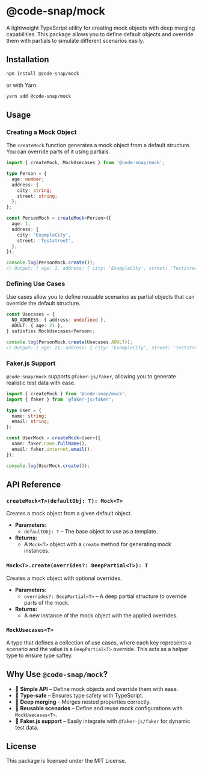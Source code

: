 # @code-snap/mock

A lightweight TypeScript utility for creating mock objects with deep merging capabilities. This package allows you to define default objects and override them with partials to simulate different scenarios easily.

## Installation

```sh
npm install @code-snap/mock
```

or with Yarn:

```sh
yarn add @code-snap/mock
```

## Usage

### Creating a Mock Object

The `createMock` function generates a mock object from a default structure. You can override parts of it using partials.

```typescript
import { createMock, MockUsecases } from '@code-snap/mock';

type Person = {
  age: number;
  address: {
    city: string;
    street: string;
  };
};

const PersonMock = createMock<Person>({
  age: 1,
  address: {
    city: 'ExampleCity',
    street: 'Teststreet',
  },
});

console.log(PersonMock.create());
// Output: { age: 1, address: { city: 'ExampleCity', street: 'Teststreet' } }
```

### Defining Use Cases

Use cases allow you to define reusable scenarios as partial objects that can override the default structure.

```typescript
const Usecases = {
  NO_ADDRESS: { address: undefined },
  ADULT: { age: 21 },
} satisfies MockUsecases<Person>;

console.log(PersonMock.create(Usecases.ADULT));
// Output: { age: 21, address: { city: 'ExampleCity', street: 'Teststreet' } }
```

### Faker.js Support

`@code-snap/mock` supports `@faker-js/faker`, allowing you to generate realistic test data with ease.

```typescript
import { createMock } from '@code-snap/mock';
import { faker } from '@faker-js/faker';

type User = {
  name: string;
  email: string;
};

const UserMock = createMock<User>({
  name: faker.name.fullName(),
  email: faker.internet.email(),
});

console.log(UserMock.create());
```

## API Reference

### `createMock<T>(defaultObj: T): Mock<T>`

Creates a mock object from a given default object.

- **Parameters:**
  - `defaultObj: T` – The base object to use as a template.
- **Returns:**
  - A `Mock<T>` object with a `create` method for generating mock instances.

### `Mock<T>.create(overrides?: DeepPartial<T>): T`

Creates a mock object with optional overrides.

- **Parameters:**
  - `overrides?: DeepPartial<T>` – A deep partial structure to override parts of the mock.
- **Returns:**
  - A new instance of the mock object with the applied overrides.

### `MockUsecases<T>`

A type that defines a collection of use cases, where each key represents a scenario and the value is a `DeepPartial<T>` override. This acts as a helper type to ensure type saftey.

## Why Use `@code-snap/mock`?

- 🔹 **Simple API** – Define mock objects and override them with ease.
- 🔹 **Type-safe** – Ensures type safety with TypeScript.
- 🔹 **Deep merging** – Merges nested properties correctly.
- 🔹 **Reusable scenarios** – Define and reuse mock configurations with `MockUsecases<T>`.
- 🔹 **Faker.js support** – Easily integrate with `@faker-js/faker` for dynamic test data.

## License

This package is licensed under the MIT License.

